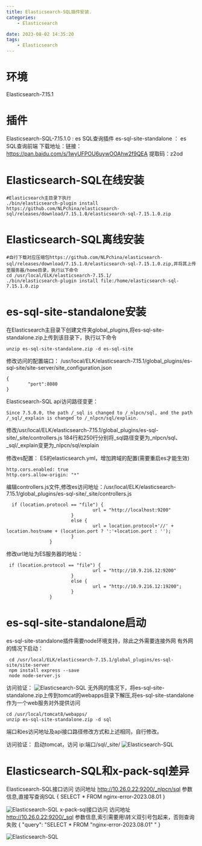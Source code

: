 ```yaml
---
title: Elasticsearch-SQL插件安装.
categories:
	- Elasticsearch

date: 2023-08-02 14:35:20
tags: 
	- Elasticsearch
---
```

<!-- toc -->
# <span id="inline-blue">环境</span>
Elasticsearch-7.15.1
# <span id="inline-blue">插件</span>
Elasticsearch-SQL-7.15.1.0 : es SQL查询插件
es-sql-site-standalone ： es SQL查询前端
下载地址：链接：https://pan.baidu.com/s/1wyUFPOU6uywOOAhw2f9QEA 
提取码：z2od
# <span id="inline-blue">Elasticsearch-SQL在线安装</span>
```shell
#Elasticsearch主目录下执行
./bin/elasticsearch-plugin install https://github.com/NLPchina/elasticsearch-sql/releases/download/7.15.1.0/elasticsearch-sql-7.15.1.0.zip
```

# <span id="inline-blue">Elasticsearch-SQL离线安装</span>
```shell
#自行下载对应压缩包https://github.com/NLPchina/elasticsearch-sql/releases/download/7.15.1.0/elasticsearch-sql-7.15.1.0.zip,并将其上传至服务器/home目录，执行以下命令
cd /usr/local/ELK/elasticsearch-7.15.1/
./bin/elasticsearch-plugin install file:/home/elasticsearch-sql-7.15.1.0.zip
```
# <span id="inline-blue">es-sql-site-standalone安装</span>
在Elasticsearch主目录下创建文件夹global_plugins,将es-sql-site-standalone.zip上传到该目录下，执行以下命令
```shell
unzip es-sql-site-standalone.zip -d es-sql-site
```
修改访问的配置端口：
/usr/local/ELK/elasticsearch-7.15.1/global_plugins/es-sql-site/site-server/site_configuration.json
```shell
{
        "port":8080
}
```
Elasticsearch-SQL api访问路径变更：
```shell
Since 7.5.0.0, the path /_sql is changed to /_nlpcn/sql, and the path /_sql/_explain is changed to /_nlpcn/sql/explain.
```
修改/usr/local/ELK/elasticsearch-7.15.1/global_plugins/es-sql-site/_site/controllers.js
184行和250行分别将_sql路径变更为_nlpcn/sql、_sql/_explain变更为_nlpcn/sql/explain

修改es配置：
ES的elasticsearch.yml，增加跨域的配置(需要重启es才能生效) 
```shell
http.cors.enabled: true  
http.cors.allow-origin: "*"
```
编辑controllers.js文件,修改es访问地址：/usr/local/ELK/elasticsearch-7.15.1/global_plugins/es-sql-site/_site/controllers.js
```shell
  if (location.protocol == "file") {
                                url = "http://localhost:9200"
                        }
                        else {
                                url = location.protocol+'//' + location.hostname + (location.port ? ':'+location.port : '');
                        }
                }
```
修改url地址为ES服务器的地址：
```shell
 if (location.protocol == "file") {
                                url = "http://10.9.216.12:9200"
                        }
                        else {
                                url = "http://10.9.216.12:19200";
                        }
                }

```
# <span id="inline-blue">es-sql-site-standalone启动</span>
es-sql-site-standalone插件需要node环境支持，除此之外需要连接外网
有外网的情况下启动：
```shell
 cd /usr/local/ELK/elasticsearch-7.15.1/global_plugins/es-sql-site/site-server
 npm install express --save
 node node-server.js
```
访问验证：
![Elasticsearch-SQL](/images/elasticsearch/es_20230802_001.png)
无外网的情况下，将es-sql-site-standalone.zip上传到tomcat的webapps目录下解压,将es-sql-site-standalone作为一个web服务对外提供访问
```shell
cd /usr/local/tomcat8/webapps/
unzip es-sql-site-standalone.zip -d sql
```
端口和es访问地址及api接口路径修改方式和上述相同，自行修改。

访问验证：
启动tomcat，访问 ip:端口/sql/_site/ 
![Elasticsearch-SQL](/images/elasticsearch/es_20230802_002.png)

# <span id="inline-blue">Elasticsearch-SQL和x-pack-sql差异</span>
Elasticsearch-SQL接口访问
访问地址
http://10.26.0.22:9200/_nlpcn/sql
参数信息,直接写查询SQL
{
	SELECT * FROM nginx-error-2023.08.01
}


![Elasticsearch-SQL](/images/elasticsearch/es_20230802_003.png)
x-pack-sql接口访问
访问地址
http://10.26.0.22:9200/_sql
参数信息,索引需要用\转义双引号包起来，否则查询失败
{
  "query": "SELECT * FROM \"nginx-error-2023.08.01\" "
}

![Elasticsearch-SQL](/images/elasticsearch/es_20230802_004.png)